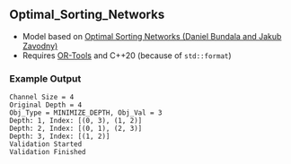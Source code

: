 ## Optimal_Sorting_Networks

- Model based on [Optimal Sorting Networks (Daniel Bundala and Jakub Zavodny)](https://arxiv.org/pdf/1310.6271.pdf)
- Requires [OR-Tools](https://github.com/google/or-tools) and C++20 (because of `std::format`)

### Example Output
```
Channel Size = 4
Original Depth = 4
Obj_Type = MINIMIZE_DEPTH, Obj_Val = 3
Depth: 1, Index: [(0, 3), (1, 2)]
Depth: 2, Index: [(0, 1), (2, 3)]
Depth: 3, Index: [(1, 2)]
Validation Started
Validation Finished
```
